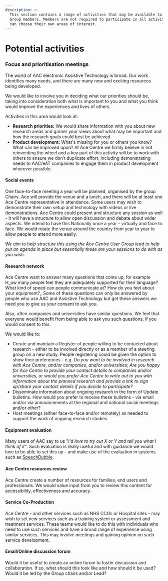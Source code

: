 ```yaml
---
description: >-
  This section contains a range of activities that may be available to User
  Group members. Members are not required to participate in all activities and
  can choose their own areas of interest.
---
```


# Potential activities

### Focus and prioritisation meetings

The world of AAC electronic Assistive Technology is broad. Our work identifies many needs, and there are many new and exciting resources being developed.

&#x20;We would like to involve you in deciding what our priorities should be, taking into consideration both what is important to you and what you think would improve the experiences and lives of others.

&#x20;Activities in this area would look at:

* **Research priorities:** We would share information with you about new research areas and garner your views about what may be important and how the research goals could best be achieved.
* **Product development:** What's missing for you or others you know? What can be improved upon? At Ace Centre we firmly believe in not reinventing the wheel and a key part of this activity will be to work with others to ensure we don’t duplicate effort, including demonstrating needs to AAC/eAT companies to engage them in product development wherever possible.

#### Social events

One face-to-face meeting a year will be planned, organised by the group Chairs. Ace will provide the venue and a lunch, and there will be at least one Ace Centre representative in attendance. Some users may wish to demonstrate their own setup and technology with videos or live demonstrations. Ace Centre could present and structure any session as well - it will have a structure to allow open discussion and debate about wider aspects. We intend to have this Nationally once a year - virtually and face to face. We would rotate the venue around the country from year to year to allow people to attend more easily.&#x20;

_We aim to help structure this using the Ace Centre User Group lead to help put an agenda in place but essentially these are your sessions to do with as you wish._&#x20;

#### Research network

Ace Centre want to answer many questions that come up, for example H_ow many people feel they are adequately supported for their language? What kind of speed can people communicate at? How do you feel about your equipment?_ Some of these questions can only be answered by people who use AAC and Assistive Technology but get these answers we need you to give us your consent to ask you.&#x20;

Also, often companies and universities have similar questions. We feel that everyone would benefit from being able to ask you such questions, if you would consent to this.&#x20;

We would like to:

* Create and maintain a Register of people willing to be contacted about research - either to be involved directly or as a member of a steering group on a new study. People registering could be given the option to show their preferences - e.g. _Do you want to be involved in research with Ace Centre, and/or companies, and/or universities; Are you happy for Ace Centre to provide your contact details to companies and/or universities, or would you prefer Ace Centre to write out to you with information about the planned research and provide a link to sign up/share your contact details if you decide to participate?_&#x20;
* Disseminate information about ongoing research in the form of Update bulletins. How would you prefer to receive these bulletins - via email and/or via announcements at the regional and national social meetings and/or other?&#x20;
* Host meetings (either face-to-face and/or remotely) as needed to support the work of ongoing research studies.

#### Equipment evaluation

Many users of AAC say to us "_I'd love to try out X or Y and tell you what I think of it"_. Such evaluation is really useful and with guidance we would love to be able to set this up - and make use of the evaluation in systems such as [SpeechBubble](https://speechbubble.org.uk).&#x20;

#### Ace Centre resources review

Ace Centre create a number of resources for families, end users and professionals. We would value input from you to review this content for accessibility, effectiveness and accuracy.&#x20;

#### **Service Co-Production**

Ace Centre - and other services such as NHS CCGs or Hospital sites - may wish to set new services such as a training system or assessment and treatment services. These teams would like to do this with individuals who need to use such services and have a broad range of experience using similar services. This may involve meetings and gaining opinion on such service development.

#### Email/Online discussion forum

Would it be useful to create an online forum to foster discussion and collaboration. If so, what should this look like and how should it be used? Would it be led by the Group chairs and/or Lead?
